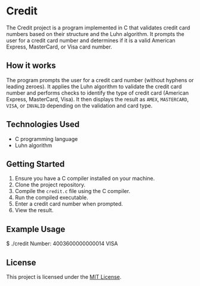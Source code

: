 # Credit
The Credit project is a program implemented in C that validates credit card numbers based on their structure and the Luhn algorithm. It prompts the user for a credit card number and determines if it is a valid American Express, MasterCard, or Visa card number.

## How it works
The program prompts the user for a credit card number (without hyphens or leading zeroes). It applies the Luhn algorithm to validate the credit card number and performs checks to identify the type of credit card (American Express, MasterCard, Visa). It then displays the result as `AMEX`, `MASTERCARD`, `VISA`, or `INVALID` depending on the validation and card type.

## Technologies Used
- C programming language
- Luhn algorithm

## Getting Started
1. Ensure you have a C compiler installed on your machine.
2. Clone the project repository.
3. Compile the `credit.c` file using the C compiler.
4. Run the compiled executable.
5. Enter a credit card number when prompted.
6. View the result.

## Example Usage
$ ./credit
Number: 4003600000000014
VISA

## License
This project is licensed under the [MIT License](https://opensource.org/licenses/MIT).
